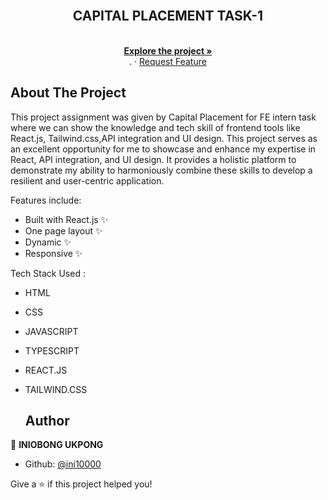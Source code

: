 <div id="top"></div>

<!-- PROJECT LOGO -->
<br />
<div align="center">
  </a>

  <h2 align="center">CAPITAL PLACEMENT TASK-1</h2>

  <p align="center">
    <br />
    <a href="https://github.com/ini10000/capital_placement_ui_api_task-1"><strong>Explore the project »</strong></a>
    <br />
    .
    ·
    <a href="https://github.com/ini10000/capital_placement_ui_api_task-1/issues">Request Feature</a>
  </p>
</div>

<!-- ABOUT THE PROJECT -->

## About The Project

This project assignment was given by Capital Placement for FE intern task where we can show the knowledge and tech skill of frontend tools like React.js,
Tailwind.css,API integration and UI design. This project serves as an excellent opportunity for me to showcase and enhance my expertise in React, API integration, and UI design. It provides a holistic platform to demonstrate my ability to harmoniously combine these skills to develop a resilient and user-centric application.

Features include:

- Built with React.js ✨
- One page layout ✨
- Dynamic ✨
- Responsive ✨

Tech Stack Used :

- HTML
- CSS
- JAVASCRIPT
- TYPESCRIPT
- REACT.JS
- TAILWIND.CSS

  ## Author

👤 **INIOBONG UKPONG**

- Github: [@ini10000](https://github.com/ini10000)

Give a ⭐️ if this project helped you!

